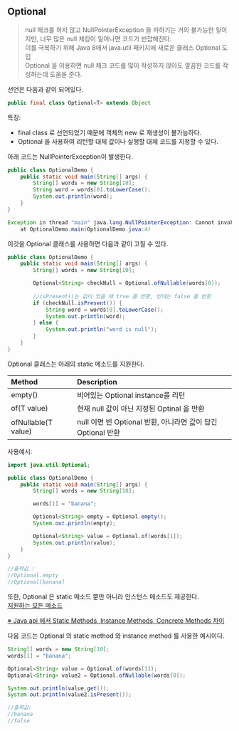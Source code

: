 ## Optional


> null 체크를 하지 않고 NullPointerException 을 피하기는 거의 불가능한 일이지만, 너무 많은 null 체킹이 일어나면 코드가 번잡해진다.
> <br>이를 극복하기 위해 Java 8에서 java.util 패키지에 새로운 클래스 Optional 도입
> <br>Optional 을 이용하면 null 체크 코드를 많이 작성하지 않아도 깔끔한 코드를 작성하는데 도움을 준다.

선언은 다음과 같이 되어있다.

```java
public final class Optional<T> extends Object
```
특징:
- final class 로 선언되었기 때문에 객체의 new 로 재생성이 불가능하다.
- Optional 을 사용하여 리턴할 대체 값이나 실행할 대체 코드를 지정할 수 있다.

아래 코드는 NullPointerException이 발생한다.

```java
public class OptionalDemo {
    public static void main(String[] args) {
        String[] words = new String[10];
        String word = words[0].toLowerCase();
        System.out.println(word);
    }
}
```

```java
Exception in thread "main" java.lang.NullPointerException: Cannot invoke "String.toLowerCase()" because "words[0]" is null
	at OptionalDemo.main(OptionalDemo.java:4)
```

이것을 Optional 클래스를 사용하면 다음과 같이 고칠 수 있다.

```java
public class OptionalDemo {
    public static void main(String[] args) {
        String[] words = new String[10];

        Optional<String> checkNull = Optional.ofNullable(words[0]);
        
        //isPresent()는 값이 있을 때 true 를 반환, 반대는 false 를 반환
        if (checkNull.isPresent()) {
            String word = words[0].toLowerCase();
            System.out.println(word);
        } else {
            System.out.println("word is null");
        }
    }
}
```


Optional 클래스는 아래의 static 메소드를 지원한다.

| Method | Description                                   |
|:-------|:----------------------------------------------|
|empty()| 비어있는 Optional instance를 리턴                    |
|of(T value)| 현재 null 값이 아닌 지정된 Optinal 을 반환                |
|ofNullable(T value)| null 이면 빈 Optional 반환, 아니라면 값이 담긴 Optional 반환 |

사용예시:

```java
import java.util.Optional;

public class OptionalDemo {
    public static void main(String[] args) {
        String[] words = new String[10];

        words[1] = "banana";

        Optional<String> empty = Optional.empty();
        System.out.println(empty);

        Optional<String> value = Optional.of(words[1]);
        System.out.println(value);
    }
}

//출력값 : 
//Optional.empty
//Optional[banana]
```

또한, Optional 은 static 메소드 뿐만 아니라 인스턴스 메소드도 제공한다.<br>
[지원하는 모든 메소드](https://docs.oracle.com/javase/8/docs/api/java/util/Optional.html)

[※ Java api 에서 Static Methods, Instance Methods, Concrete Methods 차이](https://docs.oracle.com/javase/8/docs/api/java/util/Methods.html)

다음 코드는 Optional 의 static method 와 instance method 를 사용한 예시이다.
```java
String[] words = new String[10];
words[1] = "banana";

Optional<String> value = Optional.of(words[1]);
Optional<String> value2 = Optional.ofNullable(words[0]);

System.out.println(value.get());
System.out.println(value2.isPresent());

//출력값:
//banana
//false
```

